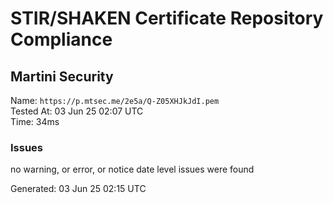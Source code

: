 # STIR/SHAKEN Certificate Repository Compliance

## Martini Security

Name: `https://p.mtsec.me/2e5a/Q-Z05XHJkJdI.pem`\
Tested At: 03 Jun 25 02:07 UTC\
Time: 34ms

### Issues

no warning, or error, or notice date level issues were found

Generated: 03 Jun 25 02:15 UTC